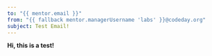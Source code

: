 ```yaml
---
to: "{{ mentor.email }}"
from: "{{ fallback mentor.managerUsername 'labs' }}@codeday.org"
subject: Test Email!
---
```


**Hi, this is a test!**
